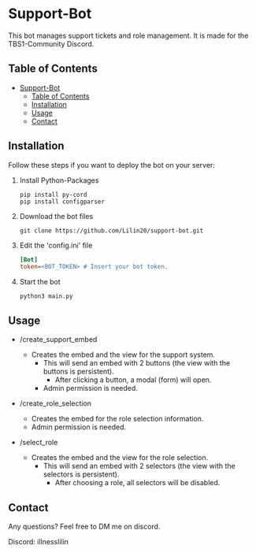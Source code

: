 # Support-Bot

This bot manages support tickets and role management. It is made for the TBS1-Community Discord. 

## Table of Contents
- [Support-Bot](#support-bot)
  - [Table of Contents](#table-of-contents)
  - [Installation](#installation)
  - [Usage](#usage)
  - [Contact](#contact)

## Installation

Follow these steps if you want to deploy the bot on your server:

1. Install Python-Packages
    ```shell
    pip install py-cord
    pip install configparser
    ```
2. Download the bot files
   ```shell
   git clone https://github.com/Lilin20/support-bot.git
   ```
3. Edit the 'config.ini' file
   ```ini
   [Bot]
   token=<BOT_TOKEN> # Insert your bot token.
   ```
4. Start the bot
   ```shell
   python3 main.py
   ```

## Usage

- /create_support_embed
  - Creates the embed and the view for the support system.
    - This will send an embed with 2 buttons (the view with the buttons is persistent).
      - After clicking a button, a modal (form) will open.
    - Admin permission is needed.

- /create_role_selection
  - Creates the embed for the role selection information.
  - Admin permission is needed.  

- /select_role
  - Creates the embed and the view for the role selection.
    - This will send an embed with 2 selectors (the view with the selectors is persistent).
      - After choosing a role, all selectors will be disabled.

## Contact

Any questions? Feel free to DM me on discord.

Discord: illnesslilin
